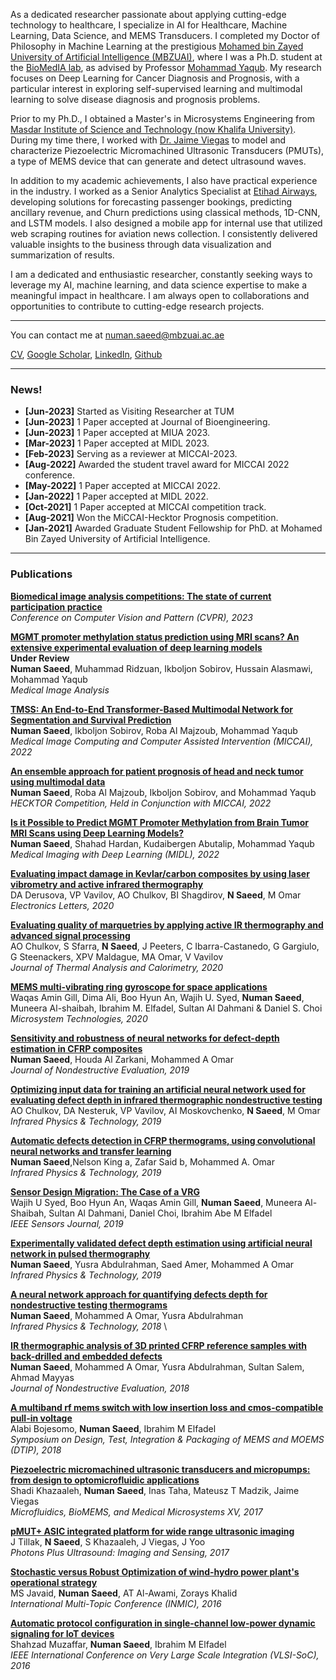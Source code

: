 As a dedicated researcher passionate about applying cutting-edge technology to healthcare, I specialize in AI for Healthcare, Machine Learning, Data Science, and MEMS Transducers. I completed my Doctor of Philosophy in Machine Learning at the prestigious [Mohamed bin Zayed University of Artificial Intelligence (MBZUAI)](https://mbzuai.ac.ae/), where I was a Ph.D. student at the [BioMedIA lab](https://mbzuai-biomedia.com/biomedia/), as advised by Professor [Mohammad Yaqub](https://mbzuai.ac.ae/study/faculty/mohammad-yaqub/). My research focuses on Deep Learning for Cancer Diagnosis and Prognosis, with a particular interest in exploring self-supervised learning and multimodal learning to solve disease diagnosis and prognosis problems.

Prior to my Ph.D., I obtained a Master's in Microsystems Engineering from [Masdar Institute of Science and Technology (now Khalifa University)](https://www.ku.ac.ae/). During my time there, I worked with [Dr. Jaime Viegas](https://www.ku.ac.ae/college-people/jaime-viegas) to model and characterize Piezoelectric Micromachined Ultrasonic Transducers (PMUTs), a type of MEMS device that can generate and detect ultrasound waves.

In addition to my academic achievements, I also have practical experience in the industry. I worked as a Senior Analytics Specialist at [Etihad Airways](https://www.etihad.com), developing solutions for forecasting passenger bookings, predicting ancillary revenue, and Churn predictions using classical methods, 1D-CNN, and LSTM models. I also designed a mobile app for internal use that utilized web scraping routines for aviation news collection. I consistently delivered valuable insights to the business through data visualization and summarization of results.

I am a dedicated and enthusiastic researcher, constantly seeking ways to leverage my AI, machine learning, and data science expertise to make a meaningful impact in healthcare. I am always open to collaborations and opportunities to contribute to cutting-edge research projects.

---
You can contact me at numan.saeed@mbzuai.ac.ae

<a href="https://numanai.github.io/cv/CV_Numan_Saeed_Feb_2023.pdf" target="_blank">CV</a>, [Google Scholar](https://scholar.google.com/citations?user=VMPEU20AAAAJ&hl=en&oi=ao), [LinkedIn](https://ae.linkedin.com/in/numansaeed-pk), [Github](https://github.com/numanai)
<!-- Remove above link if you don't want to attibute -->


---
### News!

- **[Jun-2023]** Started as Visiting Researcher at TUM
- **[Jun-2023]** 1 Paper accepted at Journal of Bioengineering.
- **[Jun-2023]** 1 Paper accepted at MIUA 2023.
- **[Mar-2023]** 1 Paper accepted at MIDL 2023.
- **[Feb-2023]** Serving as a reviewer at MICCAI-2023. 
- **[Aug-2022]** Awarded the student travel award for MICCAI 2022 conference.
- **[May-2022]** 1 Paper accepted at MICCAI 2022.
- **[Jan-2022]** 1 Paper accepted at MIDL 2022.
- **[Oct-2021]** 1 Paper accepted at MICCAI competition track.
- **[Aug-2021]** Won the MiCCAI-Hecktor Prognosis competition.
- **[Jan-2021]** Awarded Graduate Student Fellowship for PhD. at Mohamed Bin Zayed University of Artificial Intelligence.

---
### Publications 

**[Biomedical image analysis competitions: The state of current participation practice](https://arxiv.org/pdf/2212.08568.pdf)** \
_Conference on Computer Vision and Pattern (CVPR), 2023_ 


**[MGMT promoter methylation status prediction using MRI scans? An extensive experimental evaluation of deep learning models](https://www.sciencedirect.com/journal/medical-image-analysis)** \
**Under Review** \
**Numan Saeed**, Muhammad Ridzuan, Ikboljon Sobirov, Hussain Alasmawi, Mohammad Yaqub \
_Medical Image Analysis_ 


**[TMSS: An End-to-End Transformer-Based Multimodal Network for Segmentation and Survival Prediction](https://arxiv.org/pdf/2209.05036.pdf)** \
**Numan Saeed**, Ikboljon Sobirov, Roba Al Majzoub, Mohammad Yaqub \
_Medical Image Computing and Computer Assisted Intervention (MICCAI), 2022_ 


**[An ensemble approach for patient prognosis of head and neck tumor using multimodal data](https://arxiv.org/pdf/2202.12537.pdf)** \
**Numan Saeed**, Roba Al Majzoub, Ikboljon Sobirov, and Mohammad Yaqub \
_HECKTOR Competition, Held in Conjunction with MICCAI, 2022_ 


**[Is it Possible to Predict MGMT Promoter Methylation from Brain Tumor MRI Scans using Deep Learning Models?](https://arxiv.org/abs/2201.06086)** \
**Numan Saeed**, Shahad Hardan, Kudaibergen Abutalip, Mohammad Yaqub\
_Medical Imaging with Deep Learning (MIDL), 2022_ 


**[Evaluating impact damage in Kevlar/carbon composites by using laser vibrometry and active infrared thermography](https://ietresearch.onlinelibrary.wiley.com/doi/pdf/10.1049/el.2020.1373)** \
DA Derusova, VP Vavilov, AO Chulkov, BI Shagdirov, **N Saeed**, M Omar \
_Electronics Letters, 2020_ 



**[Evaluating quality of marquetries by applying active IR thermography and advanced signal processing](https://link.springer.com/article/10.1007/s10973-020-09326-2)** \
AO Chulkov, S Sfarra, **N Saeed**, J Peeters, C Ibarra-Castanedo, G Gargiulo, G Steenackers, XPV Maldague, MA Omar, V Vavilov \
_Journal of Thermal Analysis and Calorimetry, 2020_ 


**[MEMS multi-vibrating ring gyroscope for space applications](https://link.springer.com/article/10.1007/s00542-020-04793-x)**\
Waqas Amin Gill, Dima Ali, Boo Hyun An, Wajih U. Syed, **Numan Saeed**, Muneera Al-shaibah, Ibrahim M. Elfadel, Sultan Al Dahmani & Daniel S. Choi \
_Microsystem Technologies, 2020_ 


**[Sensitivity and robustness of neural networks for defect-depth estimation in CFRP composites](https://link.springer.com/article/10.1007/s10921-019-0607-4)** \
**Numan Saeed**, Houda Al Zarkani, Mohammed A Omar \
_Journal of Nondestructive Evaluation, 2019_ 

**[Optimizing input data for training an artificial neural network used for evaluating defect depth in infrared thermographic nondestructive testing](https://www.sciencedirect.com/science/article/abs/pii/S135044951930235X)** \
AO Chulkov, DA Nesteruk, VP Vavilov, AI Moskovchenko, **N Saeed**, M Omar \
_Infrared Physics & Technology, 2019_ 

**[Automatic defects detection in CFRP thermograms, using convolutional neural networks and transfer learning](https://www.sciencedirect.com/science/article/abs/pii/S1350449519303135)** \
**Numan Saeed**,Nelson King a, Zafar Said b, Mohammed A. Omar \
_Infrared Physics & Technology, 2019_ 


**[Sensor Design Migration: The Case of a VRG](https://ieeexplore.ieee.org/abstract/document/8781892/)** \
Wajih U Syed, Boo Hyun An, Waqas Amin Gill, **Numan Saeed**, Muneera Al-Shaibah, Sultan Al Dahmani, Daniel Choi, Ibrahim Abe M Elfadel\
_IEEE Sensors Journal, 2019_ 


**[Experimentally validated defect depth estimation using artificial neural network in pulsed thermography](https://www.sciencedirect.com/science/article/abs/pii/S1350449519300532)** \
**Numan Saeed**, Yusra Abdulrahman, Saed Amer, Mohammed A Omar\
_Infrared Physics & Technology, 2019_ 

**[A neural network approach for quantifying defects depth for nondestructive testing thermograms](https://www.sciencedirect.com/science/article/pii/S1350449518304535)** \
**Numan Saeed**, Mohammed A Omar, Yusra Abdulrahman\
_Infrared Physics & Technology, 2018_ \

**[IR thermographic analysis of 3D printed CFRP reference samples with back-drilled and embedded defects](https://link.springer.com/article/10.1007/s10921-018-0512-2)** \
**Numan Saeed**, Mohammed A Omar, Yusra Abdulrahman, Sultan Salem, Ahmad Mayyas\
_Journal of Nondestructive Evaluation, 2018_ 


**[A multiband rf mems switch with low insertion loss and cmos-compatible pull-in voltage](https://ieeexplore.ieee.org/abstract/document/8394202)** \
Alabi Bojesomo, **Numan Saeed**, Ibrahim M Elfadel\
_Symposium on Design, Test, Integration & Packaging of MEMS and MOEMS (DTIP), 2018_ 

**[Piezoelectric micromachined ultrasonic transducers and micropumps: from design to optomicrofluidic applications](https://www.spiedigitallibrary.org/conference-proceedings-of-spie/10061/100610S/Piezoelectric-micromachined-ultrasonic-transducers-and-micropumps--from-design-to/10.1117/12.2254733.short?SSO=1)** \
Shadi Khazaaleh, **Numan Saeed**, Inas Taha, Mateusz T Madzik, Jaime Viegas\
_Microfluidics, BioMEMS, and Medical Microsystems XV, 2017_ 


**[pMUT+ ASIC integrated platform for wide range ultrasonic imaging](https://www.spiedigitallibrary.org/conference-proceedings-of-spie/10064/1/pMUTASIC-integrated-platform-for-wide-range-ultrasonic-imaging/10.1117/12.2252181.short)** \
J Tillak, **N Saeed**, S Khazaaleh, J Viegas, J Yoo\
_Photons Plus Ultrasound: Imaging and Sensing, 2017_ 

**[Stochastic versus Robust Optimization of wind-hydro power plant's operational strategy](https://zorays.com/wp-content/uploads/2016/10/Stochastic-versus-Robust-Optimization-of-WindHydro-Power-Plant-Operational-Strategy-Zorays-Wind-Zorays-Hydro.pdf)** \
MS Javaid, **Numan Saeed**, AT Al-Awami, Zorays Khalid\
_International Multi-Topic Conference (INMIC), 2016_ 


**[Automatic protocol configuration in single-channel low-power dynamic signaling for IoT devices](https://ieeexplore.ieee.org/abstract/document/7753560)** \
Shahzad Muzaffar, **Numan Saeed**, Ibrahim M Elfadel\
_IEEE International Conference on Very Large Scale Integration (VLSI-SoC), 2016_ 


